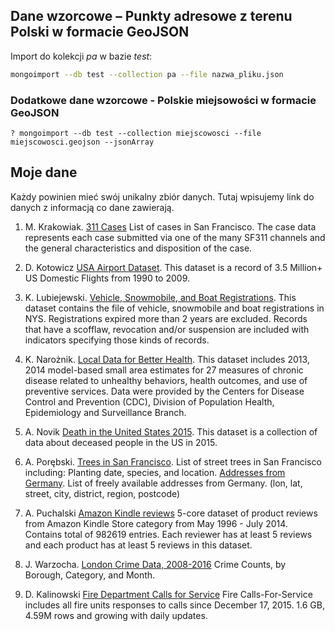 ## Dane wzorcowe – Punkty adresowe z terenu Polski w formacie GeoJSON

<!-- (https://drive.google.com/file/d/1c76CsnoARrlPwRoOsInwhvXnYVPWgiZx/view?usp=sharing) -->

Import do kolekcji _pa_ w bazie _test_:
```bash
mongoimport --db test --collection pa --file nazwa_pliku.json
```
### Dodatkowe dane wzorcowe - Polskie miejsowości w formacie GeoJSON

<!-- https://drive.google.com/open?id=1poYWhc7618s_0-qOm6e3k9xH542HCp5Q) -->

```
? mongoimport --db test --collection miejscowosci --file miejscowosci.geojson --jsonArray
```

## Moje dane

Każdy powinien mieć swój unikalny zbiór danych.
Tutaj wpisujemy link do danych z informacją co dane zawierają.

1. M. Krakowiak. [311 Cases](https://data.sfgov.org/City-Infrastructure/311-Cases/vw6y-z8j6) List of cases in San Francisco. The case data represents each case submitted via one of the many SF311 channels and the general characteristics and disposition of the case.

1. D. Kotowicz [USA Airport Dataset](https://www.kaggle.com/flashgordon/usa-airport-dataset/version/2#).
This dataset is a record of 3.5 Million+ US Domestic Flights from 1990 to 2009.

1. K. Lubiejewski. [Vehicle, Snowmobile, and Boat Registrations](https://data.ny.gov/Transportation/Vehicle-Snowmobile-and-Boat-Registrations/w4pv-hbkt).
This dataset contains the file of vehicle, snowmobile and boat registrations in NYS. Registrations expired more than 2 years are excluded. Records that have a scofflaw, revocation and/or suspension are included with indicators specifying those kinds of records.

1. K. Narożnik. [Local Data for Better Health](https://catalog.data.gov/dataset/500-cities-local-data-for-better-health-b32fd).
This dataset includes 2013, 2014 model-based small area estimates for 27 measures of chronic disease related to unhealthy behaviors, health outcomes, and use of preventive services. Data were provided by the Centers for Disease Control and Prevention (CDC), Division of Population Health, Epidemiology and Surveillance Branch. 

1. A. Novik [Death in the United States 2015](https://www.kaggle.com/cdc/mortality/data).
This dataset is a collection of data about deceased people in the US in 2015.
1. A. Porębski. [Trees in San Francisco](https://data.sfgov.org/City-Infrastructure/Street-Tree-List/tkzw-k3nq).
List of street trees in San Francisco including: Planting date, species, and location.
[Addresses from Germany](http://results.openaddresses.io/). List of freely available addresses from Germany. (lon, lat, street, city, district, region, postcode)

1. A. Puchalski [Amazon Kindle reviews](https://www.kaggle.com/bharadwaj6/kindle-reviews/data)
5-core dataset of product reviews from Amazon Kindle Store category from May 1996 - July 2014. Contains total of 982619 entries. Each reviewer has at least 5 reviews and each product has at least 5 reviews in this dataset.

1. J. Warzocha. [London Crime Data, 2008-2016](https://www.kaggle.com/jboysen/london-crime/data)
Crime Counts, by Borough, Category, and Month.

1. D. Kalinowski [Fire Department Calls for Service](https://data.sfgov.org/Public-Safety/Fire-Department-Calls-for-Service/nuek-vuh3)
Fire Calls-For-Service includes all fire units responses to calls since December 17, 2015. 1.6 GB, 4.59M rows and growing with daily updates.


